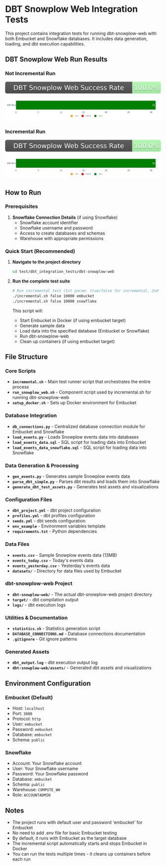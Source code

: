 # DBT Snowplow Web Integration Tests

This project contains integration tests for running dbt-snowplow-web with both Embucket and Snowflake databases. It includes data generation, loading, and dbt execution capabilities.

## DBT Snowplow Web Run Results

### Not Incremental Run
![DBT SNowplow Web Run results](https://raw.githubusercontent.com/Embucket/embucket/assets_dbt/assets_dbt_snowplow/dbt_success_badge.svg)
![DBT Snowplow Web run results visualization](https://raw.githubusercontent.com/Embucket/embucket/assets_dbt/assets_dbt_snowplow/dbt_run_status.png)

### Incremental Run
![DBT SNowplow Web Incremental Run results](https://raw.githubusercontent.com/Embucket/embucket/assets_dbt/assets_dbt_snowplow_incremental/dbt_success_badge.svg)
![DBT Snowplow Web Incremental Run results visualization](https://raw.githubusercontent.com/Embucket/embucket/assets_dbt/assets_dbt_snowplow_incremental/dbt_run_status.png)

## How to Run

### Prerequisites

1. **Snowflake Connection Details** (if using Snowflake)
   - Snowflake account identifier
   - Snowflake username and password
   - Access to create databases and schemas
   - Warehouse with appropriate permissions

### Quick Start (Recommended)

1. **Navigate to the project directory**
   ```bash
   cd test/dbt_integration_tests/dbt-snowplow-web
   ```

2. **Run the complete test suite**
   ```bash
   # Run incremental test (1st param: true/false for incremental, 2nd param: number of sample rows, 3rd param: database target)
   ./incremental.sh false 10000 embucket
   ./incremental.sh false 10000 snowflake
   ```
   
   This script will:
   - Start Embucket in Docker (if using embucket target)
   - Generate sample data
   - Load data into the specified database (Embucket or Snowflake)
   - Run dbt-snowplow-web
   - Clean up containers (if using embucket target)


## File Structure

### Core Scripts
- **`incremental.sh`** - Main test runner script that orchestrates the entire process
- **`run_snowplow_web.sh`** - Component script used by incremental.sh for running dbt-snowplow-web
- **`setup_docker.sh`** - Sets up Docker environment for Embucket

### Database Integration
- **`db_connections.py`** - Centralized database connection module for Embucket and Snowflake
- **`load_events.py`** - Loads Snowplow events data into databases
- **`load_events_data.sql`** - SQL script for loading data into Embucket
- **`load_events_data_snowflake.sql`** - SQL script for loading data into Snowflake

### Data Generation & Processing
- **`gen_events.py`** - Generates sample Snowplow events data
- **`parse_dbt_simple.py`** - Parses dbt results and loads them into Snowflake
- **`generate_dbt_test_assets.py`** - Generates test assets and visualizations

### Configuration Files
- **`dbt_project.yml`** - dbt project configuration
- **`profiles.yml`** - dbt profiles configuration
- **`seeds.yml`** - dbt seeds configuration
- **`env_example`** - Environment variables template
- **`requirements.txt`** - Python dependencies

### Data Files
- **`events.csv`** - Sample Snowplow events data (13MB)
- **`events_today.csv`** - Today's events data
- **`events_yesterday.csv`** - Yesterday's events data
- **`datasets/`** - Directory for data files used by Embucket

### dbt-snowplow-web Project
- **`dbt-snowplow-web/`** - The actual dbt-snowplow-web project directory
- **`target/`** - dbt compilation output
- **`logs/`** - dbt execution logs

### Utilities & Documentation
- **`statistics.sh`** - Statistics generation script
- **`DATABASE_CONNECTIONS.md`** - Database connections documentation
- **`.gitignore`** - Git ignore patterns

### Generated Assets
- **`dbt_output.log`** - dbt execution output log
- **`dbt-snowplow-web/assets/`** - Generated dbt assets and visualizations

## Environment Configuration

### Embucket (Default)
- Host: `localhost`
- Port: `3000`
- Protocol: `http`
- User: `embucket`
- Password: `embucket`
- Database: `embucket`
- Schema: `public`

### Snowflake
- Account: Your Snowflake account
- User: Your Snowflake username
- Password: Your Snowflake password
- Database: `embucket`
- Schema: `public`
- Warehouse: `COMPUTE_WH`
- Role: `ACCOUNTADMIN`

## Notes

- The project runs with default user and password 'embucket' for Embucket
- No need to add .env file for basic Embucket testing
- By default, it runs with Embucket as the target database
- The incremental script automatically starts and stops Embucket in Docker
- You can run the tests multiple times - it cleans up containers before each run